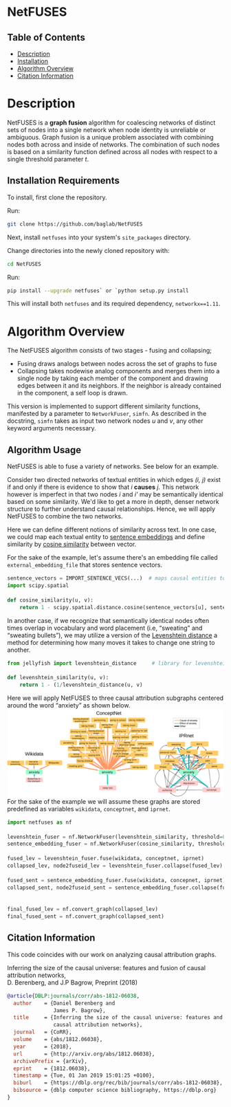 # NetFUSES
## Table of Contents
- [Description](#overview)
- [Installation](#install)
- [Algorithm Overview](#algoverview)
- [Citation Information](#citation)

# Description <a name="overview"/>

NetFUSES is a __graph fusion__ algorithm for coalescing networks of distinct sets of nodes into 
a single network when node identity is unreliable or ambiguous. 
Graph fusion is a unique problem associated with combining nodes both across and inside of networks.
The combination of such nodes is based on a similarity function defined across all nodes 
with respect to a single threshold parameter _t_.

## Installation Requirements <a name="install"/>
To install, first clone the repository. 

Run:
```bash
git clone https://github.com/baglab/NetFUSES
```

Next, install `netfuses` into your system's `site_packages` directory. 

Change directories into the newly cloned repository with:
```bash
cd NetFUSES
```

Run:
```bash
pip install --upgrade netfuses` or `python setup.py install
```

This will install both `netfuses` and its required dependency, `networkx==1.11`.

# Algorithm Overview <a name="algoverview"/>

The NetFUSES algorithm consists of two stages - fusing and collapsing;
- Fusing draws analogs between nodes across the set of graphs to fuse
- Collapsing takes nodewise analog components and merges them into a single node
    by taking each member of the component and drawing edges between it and its neighbors.
    If the neighbor is already contained in the component, a self loop is drawn.

This version is implemented to support different similarity functions, manifested
by a parameter to `NetworkFuser`, `simfn`. As described in the docstring, `simfn`
takes as input two network nodes _u_ and _v_, any other keyword arguments necessary. 

## Algorithm Usage
NetFUSES is able to fuse a variety of networks. See below for an example.

Consider two directed networks of textual entities in which edges _(i, j)_ exist if and
only if there is evidence to show that _i_ __causes__ _j_. This network however is
imperfect in that two nodes _i_ and _i'_ may be semantically identical based on some
similarity. We'd like to get a more in depth, denser network structure to further understand
causal relationships. Hence, we will apply NetFUSES to combine the two networks.

Here we can define different notions of similarity across text. In one case,
we could map each textual entity to
<a href="https://en.wikipedia.org/wiki/Sentence_embedding">sentence embeddings</a> 
and define similarity by <a href="https://en.wikipedia.org/wiki/Cosine_similarity">cosine similarity</a>
between vector.

For the sake of the example, let's assume there's an embedding file called `external_embedding_file`
that stores sentence vectors.

```python
sentence_vectors = IMPORT_SENTENCE_VECS(...)  # maps causal entities to sentence embeddings
import scipy.spatial

def cosine_similarity(u, v):
    return 1 - scipy.spatial.distance.cosine(sentence_vectors[u], sentence_vectors[v])
```

In another case, if we recognize that semantically identical nodes often times overlap in vocabulary
and word placement (i.e, <q>sweating</q> and <q>sweating bullets</q>), we may utilize a version
of the <a href="https://en.wikipedia.org/wiki/Levenshtein_distance">Levenshtein distance</a>
a method for determining how many moves it takes to change one string to another.

```python
from jellyfish import levenshtein_distance     # library for levenshtein distance

def levenshtein_similarity(u, v):
    return 1 - (1/levenshtein_distance(u, v)
```

Here we will apply NetFUSES to three causal attribution subgraphs centered around the word <q>anxiety</q>
as shown below.
<img src="assets/cartoon.png">
For the sake of the example we will assume these graphs are stored predefined as variables
`wikidata`, `conceptnet`, and `iprnet`.

```python
import netfuses as nf

levenshtein_fuser = nf.NetworkFuser(levenshtein_similarity, threshold=0.95) 
sentence_embedding_fuser = nf.NetworkFuser(cosine_similarity, threshold=0.95)

fused_lev = levenshtein_fuser.fuse(wikidata, conceptnet, iprnet)
collapsed_lev, node2fuseid_lev = levenshtein_fuser.collapse(fused_lev)

fused_sent = sentence_embedding_fuser.fuse(wikidata, concepnet, iprnet)
collapsed_sent, node2fuseid_sent = sentence_embedding_fuser.collapse(fused_sent)


final_fused_lev = nf.convert_graph(collapsed_lev)
final_fused_sent = nf.convert_graph(collapsed_sent)
```


## Citation Information <a name="citation"/>
This code coincides with our work on analyzing causal attribution graphs.

Inferring the size of the causal universe: features and fusion of causal attribution networks,<br/>
D. Berenberg, and J.P Bagrow, Preprint (2018)

```bibtex
@article{DBLP:journals/corr/abs-1812-06038,
  author    = {Daniel Berenberg and
               James P. Bagrow},
  title     = {Inferring the size of the causal universe: features and fusion of
               causal attribution networks},
  journal   = {CoRR},
  volume    = {abs/1812.06038},
  year      = {2018},
  url       = {http://arxiv.org/abs/1812.06038},
  archivePrefix = {arXiv},
  eprint    = {1812.06038},
  timestamp = {Tue, 01 Jan 2019 15:01:25 +0100},
  biburl    = {https://dblp.org/rec/bib/journals/corr/abs-1812-06038},
  bibsource = {dblp computer science bibliography, https://dblp.org}
}
```


